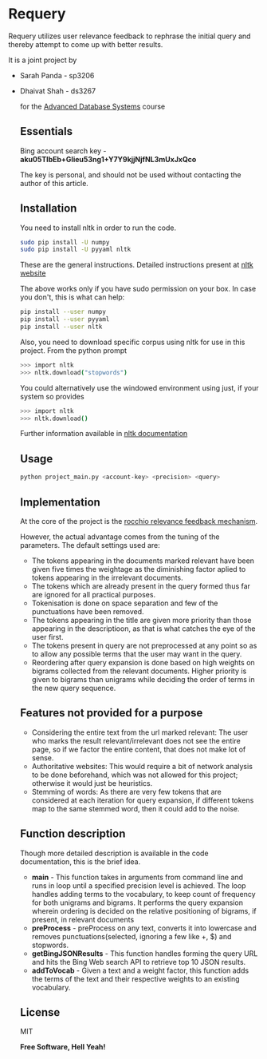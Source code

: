 Requery
=========

Requery utilizes user relevance feedback to rephrase the initial query and thereby attempt to come up with better results.

It is a joint project by
  - Sarah Panda - sp3206
  - Dhaivat Shah - ds3267

    for the [Advanced Database Systems](http://www.cs.columbia.edu/~gravano/cs6111/) course


    Essentials
    ----

    Bing account search key - **aku05TIbEb+Glieu53ng1+Y7Y9kjjNjfNL3mUxJxQco**

    The key is personal, and should not be used without contacting the author of this article.

    Installation
    --------------

    You need to install nltk in order to run the code.

    ```sh
    sudo pip install -U numpy
    sudo pip install -U pyyaml nltk
    ```
    These are the general instructions. Detailed instructions present at [nltk website](http://www.nltk.org/install.html)

    The above works only if you have sudo permission on your box. In case you don't, this is what can help:
    
    ```sh
    pip install --user numpy
    pip install --user pyyaml
    pip install --user nltk
    ```
    
    Also, you need to download specific corpus using nltk for use in this project. From the python prompt

    ```sh
    >>> import nltk
    >>> nltk.download("stopwords")
    ```
    You could alternatively use the windowed environment using just, if your system so provides
    ```sh
    >>> import nltk
    >>> nltk.download()
    ```
    Further information available in [nltk documentation](http://www.nltk.org/data.html)
    

    Usage
    -----------

    ```sh
    python project_main.py <account-key> <precision> <query>
    ```

    Implementation
    ---------------
    At the core of the project is the [rocchio relevance feedback mechanism](http://en.wikipedia.org/wiki/Rocchio_algorithm).
    
    However, the actual advantage comes from the tuning of the parameters. The default settings used are:
    - The tokens appearing in the documents marked relevant have been given five times the weightage as the diminishing factor
    aplied to tokens appearing in the irrelevant documents.
    - The tokens which are already present in the query formed thus far are ignored for all practical purposes.
    - Tokenisation is done on space separation and few of the punctuations have been removed.
    - The tokens appearing in the title are given more priority than those appearing in the descriptioon, as that is what 
    catches the eye of the user first.
    - The tokens present in query are not preprocessed at any point so as to allow any possible terms that the user may want
    in the query.
    - Reordering after query expansion is done based on high weights on bigrams collected from the relevant documents. Higher
    priority is given to bigrams than unigrams while deciding the order of terms in the new query sequence.

    Features not provided for a purpose
    -------------------------
    - Considering the entire text from the url marked relevant: The user who marks the result relevant/irrelevant does not 
    see the entire page, so if we factor the entire content, that does not make lot of sense.
    - Authoritative websites: This would require a bit of network analysis to be done beforehand, which was not allowed for 
    this project; otherwise it would just be heuristics.
    - Stemming of words: As there are very few tokens that are considered at each iteration for query expansion, if different 
    tokens map to the same stemmed word, then it could add to the noise.
    
    
    Function description
    ---------------------
    Though more detailed description is available in the code documentation, this is the brief idea.
    
    - **main** - This function takes in arguments from command line and runs in loop until a specified precision level is achieved.
    The loop handles adding terms to the vocabulary, to keep count of frequency for both unigrams and bigrams. It performs 
    the query expansion wherein ordering is decided on the relative positioning of bigrams, if present, in relevant documents
    - **preProcess** - preProcess on any text, converts it into lowercase and removes punctuations(selected, ignoring a few like +, $)
    and stopwords.
    - **getBingJSONResults** - This function handles forming the query URL and hits the Bing Web search API to retrieve top 10 JSON
    results.
    - **addToVocab** - Given a text and a weight factor, this function adds the terms of the text and their respective weights to
    an existing vocabulary. 

    License
    ----

    MIT


    **Free Software, Hell Yeah!**
